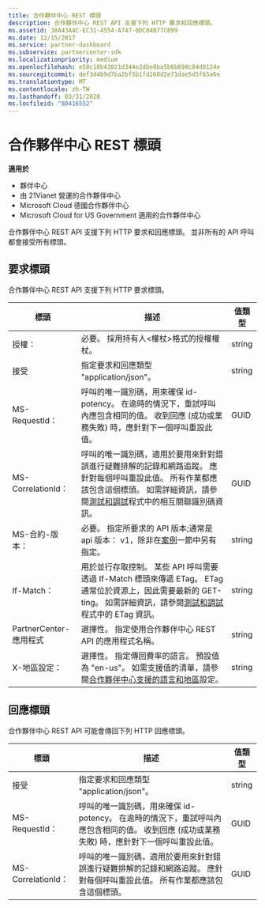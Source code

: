 ```yaml
---
title: 合作夥伴中心 REST 標頭
description: 合作夥伴中心 REST API 支援下列 HTTP 要求和回應標頭。
ms.assetid: 38A43A4C-EC31-4554-A747-0DC04B77CB99
ms.date: 12/15/2017
ms.service: partner-dashboard
ms.subservice: partnercenter-sdk
ms.localizationpriority: medium
ms.openlocfilehash: e58c10b43021d344e2dbe0ba5b6b698c04d0124e
ms.sourcegitcommit: def3d4b9d7ba2bf5b1fd268d2e71dae5d5f65a6e
ms.translationtype: MT
ms.contentlocale: zh-TW
ms.lasthandoff: 03/31/2020
ms.locfileid: "80416552"
---
```

# <a name="partner-center-rest-headers"></a>合作夥伴中心 REST 標頭


**適用於**

- 夥伴中心
- 由 21Vianet 營運的合作夥伴中心
- Microsoft Cloud 德國合作夥伴中心
- Microsoft Cloud for US Government 適用的合作夥伴中心

合作夥伴中心 REST API 支援下列 HTTP 要求和回應標頭。 並非所有的 API 呼叫都會接受所有標頭。

## <a name="span-idrequest_headersspan-idrequest_headersspan-idrequest_headersrequest-headers"></a><span id="Request_headers"/><span id="request_headers"/><span id="REQUEST_HEADERS"/>要求標頭


合作夥伴中心 REST API 支援下列 HTTP 要求標頭。

| 標頭                       | 描述                                                                                                                                                                                                                                                                            | 值類型 |
|------------------------------|----------------------------------------------------------------------------------------------------------------------------------------------------------------------------------------------------------------------------------------------------------------------------------------|------------|
| 授權：               | 必要。 採用持有人&lt;權杖&gt;格式的授權權杖。                                                                                                                                                                                                                    | string     |
| 接受                      | 指定要求和回應類型 "application/json"。                                                                                                                                                                                                                           | string     |
| MS-RequestId：                | 呼叫的唯一識別碼，用來確保 id-potency。 在逾時的情況下，重試呼叫內應包含相同的值。 收到回應 (成功或業務失敗) 時，應針對下一個呼叫重設此值。                                            | GUID       |
| MS-CorrelationId：            | 呼叫的唯一識別碼，適用於要用來針對錯誤進行疑難排解的記錄和網路追蹤。 應針對每個呼叫重設此值。 所有作業都應該包含這個標頭。 如需詳細資訊，請參閱[測試和調試](test-and-debug.md)程式中的相互關聯識別碼資訊。 | GUID       |
| MS-合約-版本：         | 必要。 指定所要求的 API 版本;通常是 api 版本： v1，除非在[案例](scenarios.md)一節中另有指定。                                                                                                                                  | string     |
| If-Match：                    | 用於並行存取控制。 某些 API 呼叫需要透過 If-Match 標頭來傳遞 ETag。 ETag 通常位於資源上，因此需要最新的 GET-ting。 如需詳細資訊，請參閱[測試和調試](test-and-debug.md)程式中的 ETag 資訊。                | string     |
| PartnerCenter-應用程式 | 選擇性。 指定使用合作夥伴中心 REST API 的應用程式名稱。                                                                                                                                                                                             | string     |
| X-地區設定：                    | 選擇性。 指定傳回費率的語言。 預設值為 "en-us"。 如需支援值的清單，請參閱[合作夥伴中心支援的語言和地區](partner-center-supported-languages-and-locales.md)設定。                                                                                                                                                                                                  | string     |

 

## <a name="span-idresponse_headersspan-idresponse_headersspan-idresponse_headersresponse-headers"></a><span id="Response_headers"/><span id="response_headers"/><span id="RESPONSE_HEADERS"/>回應標頭


合作夥伴中心 REST API 可能會傳回下列 HTTP 回應標頭。

| 標頭            | 描述                                                                                                                                                                                                                                 | 值類型 |
|-------------------|---------------------------------------------------------------------------------------------------------------------------------------------------------------------------------------------------------------------------------------------|------------|
| 接受           | 指定要求和回應類型 "application/json"。                                                                                                                                                                                | string     |
| MS-RequestId：     | 呼叫的唯一識別碼，用來確保 id-potency。 在逾時的情況下，重試呼叫內應包含相同的值。 收到回應 (成功或業務失敗) 時，應針對下一個呼叫重設此值。 | GUID       |
| MS-CorrelationId： | 呼叫的唯一識別碼，適用於要用來針對錯誤進行疑難排解的記錄和網路追蹤。 應針對每個呼叫重設此值。 所有作業都應該包含這個標頭。                                                       | GUID       |

 

 

 




